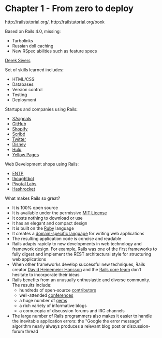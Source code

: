 # Chapter 1 - From zero to deploy

http://railstutorial.org/, http://railstutorial.org/book

Based on Rails 4.0, missing:

- Turbolinks
- Russian doll caching
- New RSpec abilities such as feature specs

[Derek Sivers](http://sivers.org/)

Set of skills learned includes:

- HTML/CSS
- Databases
- Version control
- Testing
- Deployment

Startups and companies using Rails:

- [37signals](http://37signals.com/)
- [GitHub](http://github.com/)
- [Shopify](http://shopify.com/)
- [Scribd](http://scribd.com/)
- [Twitter](http://twitter.com/)
- [Disney](http://disney.com/)
- [Hulu](http://hulu.com/)
- [Yellow Pages](http://yellowpages.com/)

Web Development shops using Rails:

- [ENTP](http://entp.com/)
- [thoughtbot](http://thoughtbot.com/)
- [Pivotal Labs](http://pivotallabs.com/)
- [Hashrocket](http://hashrocket.com/)

What makes Rails so great?

- It is 100% open source
- It is available under the permissive [MIT License](http://www.opensource.org/licenses/mit-license.php)
- It costs nothing to download or use
- It has an elegant and compact design
- It is built on the [Ruby](http://ruby-lang.org/) language
- It creates a [domain-specific language](http://en.wikipedia.org/wiki/Domain_Specific_Language) for writing web applications
- The resulting application code is concise and readable
- Rails adapts rapidly to new developments in web technology and framework design. For example, Rails was one of the first frameworks to fully digest and implement the REST architectural style for structuring web applications
- When other frameworks develop successful new techniques, Rails creator [David Heinemeier Hansson](http://loudthinking.com/) and the [Rails core team](http://rubyonrails.org/core) don’t hesitate to incorporate their ideas
- Rails benefits from an unusually enthusiastic and diverse community. The results include:
    - hundreds of open-source [contributors](http://contributors.rubyonrails.org/)
    - well-attended [conferences](http://railsconf.com/)
    - a huge number of [gems](https://rubygems.org/)
    - a rich variety of informative blogs
    - a cornucopia of discussion forums and IRC channels
- The large number of Rails programmers also makes it easier to handle the inevitable application errors: the "Google the error message" algorithm nearly always produces a relevant blog post or discussion-forum thread